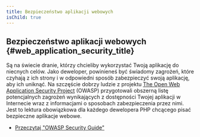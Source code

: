 ```yaml
---
title: Bezpieczeństwo aplikacji webowych
isChild: true
---
```


## Bezpieczeństwo aplikacji webowych {#web_application_security_title}

Są na świecie dranie, którzy chcieliby wykorzystać Twoją aplikację do niecnych celów. Jako deweloper, powinieneś być
świadomy zagrożeń, które czyhają z ich strony i w odpowiedni sposób zabezpieczyć swoją aplikację, aby ich uniknąć. Na
szczęście dobrzy ludzie z projektu [The Open Web Application Security Project][1] (OWASP) przygotowali obszerną listę
potencjalnych zagrożeń wynikających z dostępności Twojej aplikacji w Internecie wraz z informacjami o sposobach
zabezpieczenia przez nimi. Jest to lektura obowiązkowa dla każdego dewelopera PHP chcącego pisać bezpieczne aplikacje
webowe.

* [Przeczytaj "OWASP Security Guide"][2]

[1]: https://www.owasp.org/
[2]: https://www.owasp.org/index.php/Guide_Table_of_Contents
